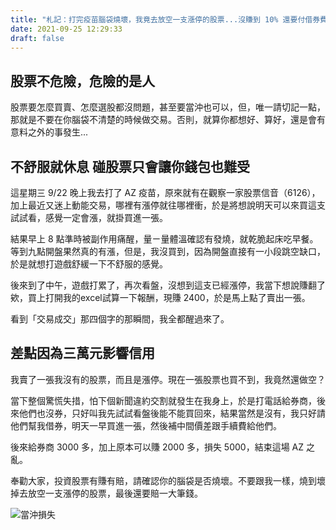 ```yaml
---
title: "札記：打完疫苗腦袋燒壞，我竟去放空一支漲停的股票...沒賺到 10% 還要付借券費｜七仔札記"
date: 2021-09-25 12:29:33
draft: false
---
```

## 股票不危險，危險的是人
股票要怎麼買賣、怎麼選股都沒問題，甚至要當沖也可以，但，唯一請切記一點，那就是不要在你腦袋不清楚的時候做交易。否則，就算你都想好、算好，還是會有意料之外的事發生...

## 不舒服就休息 碰股票只會讓你錢包也難受
這星期三 9/22 晚上我去打了 AZ 疫苗，原來就有在觀察一家股票信音（6126），加上最近又迷上動能交易，哪裡有漲停就往哪裡衝，於是將想說明天可以來買這支試試看，感覺一定會漲，就掛買進一張。

結果早上 8 點準時被副作用痛醒，量ㄧ量體溫確認有發燒，就乾脆起床吃早餐。等到九點開盤果然真的有漲，但是，我沒買到，因為開盤直接有一小段跳空缺口，於是就想打遊戲舒緩一下不舒服的感覺。

後來到了中午，遊戲打累了，再次看盤，沒想到這支已經漲停，我當下想說賺翻了欸，買上打開我的excel試算一下報酬，現賺 2400，於是馬上點了賣出一張。

看到「交易成交」那四個字的那瞬間，我全都醒過來了。

## 差點因為三萬元影響信用
我賣了一張我沒有的股票，而且是漲停。現在一張股票也買不到，我竟然還做空？

當下整個驚慌失措，怕下個新聞違約交割就發生在我身上，於是打電話給券商，後來他們也沒券，只好叫我先試試看盤後能不能買回來，結果當然是沒有，我只好請他們幫我借券，明天一早買進一張，然後補中間價差跟手續費給他們。

後來給券商 3000 多，加上原本可以賺 2000 多，損失 5000，結束這場 AZ 之亂。

奉勸大家，投資股票有賺有賠，請確認你的腦袋是否燒壞。不要跟我一樣，燒到壞掉去放空一支漲停的股票，最後還要賠一大筆錢。

![當沖損失](https://i.imgur.com/mH3Qp1v.jpg)